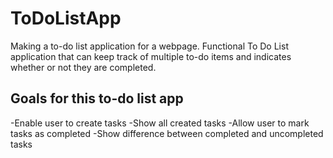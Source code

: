 # ToDoListApp
Making a to-do list application for a webpage.
Functional To Do List application that can keep track of multiple to-do items and indicates whether or not they are completed.

## Goals for this to-do list app
-Enable user to create tasks
-Show all created tasks
-Allow user to mark tasks as completed
-Show difference between completed and uncompleted tasks
